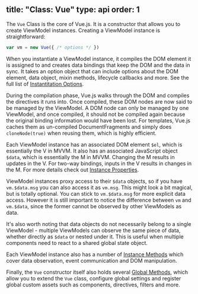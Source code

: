 title: "Class: Vue"
type: api
order: 1
---

The `Vue` Class is the core of Vue.js. It is a constructor that allows you to create ViewModel instances. Creating a ViewModel instance is straightforward:

``` js
var vm = new Vue({ /* options */ })
```

When you instantiate a ViewModel instance, it compiles the DOM element it is assigned to and creates data bindings that keep the DOM and the data in sync. It takes an option object that can include options about the DOM element, data object, mixin methods, lifecycle callbacks and more. See the full list of [Instantitation Options](/api/instantiation-options.html).

During the compilation phase, Vue.js walks through the DOM and compiles the directives it runs into. Once compiled, these DOM nodes are now said to be managed by the ViewModel. A DOM node can only be managed by one ViewModel, and once compiled, it should not be compiled again because the original binding information would have been lost. For templates, Vue.js caches them as un-compiled DocumentFragments and simply does `cloneNode(true)` when reusing them, which is highly efficient.

Each ViewModel instance has an associated DOM element `$el`, which is essentially the V in MVVM. It also has an associated JavaScript object `$data`, which is essentially the M in MVVM. Changing the M results in updates in the V. For two-way bindings, inputs in the V results in changes in the M. For more details check out [Instance Properties](/api/instance-properties.html).

ViewModel instances proxy access to their `$data` objects, so if you have `vm.$data.msg` you can also access it as `vm.msg`. This might look a bit magical, but is totally optional. You can stick to `vm.$data.msg` for more explicit data access. However it is still important to notice the difference between `vm` and `vm.$data`, since the former cannot be observed by other ViewModels as data.

It's also worth noting that data objects do not necessarily belong to a single ViewModel - multiple ViewModels can observe the same piece of data, whether directly as `$data` or nested under it. This is useful when multiple components need to react to a shared global state object.

Each ViewModel instance also has a number of [Instance Methods](/api/instance-methods.html) which cover data observation, event communication and DOM manipulation.

Finally, the `Vue` constructor itself also holds several [Global Methods](/api/global-methods.html), which allow you to extend the `Vue` class, configure global settings and register global custom assets such as components, directives, filters and more.
